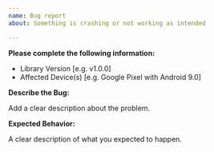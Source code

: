 ```yaml
---
name: Bug report
about: Something is crashing or not working as intended

---
```


**Please complete the following information:**
- Library Version [e.g. v1.0.0]
- Affected Device(s) [e.g. Google Pixel with Android 9.0]
 
**Describe the Bug:**

Add a clear description about the problem.

**Expected Behavior:**

A clear description of what you expected to happen.